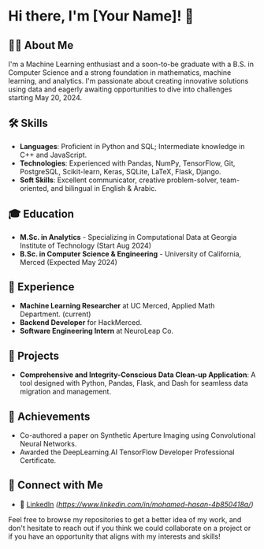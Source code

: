 # Hi there, I'm [Your Name]! 👋

## 👨‍💻 About Me

I'm a Machine Learning enthusiast and a soon-to-be graduate with a B.S. in Computer Science and a strong foundation in mathematics, machine learning, and analytics. I'm passionate about creating innovative solutions using data and eagerly awaiting opportunities to dive into challenges starting May 20, 2024.

## 🛠 Skills

- **Languages**: Proficient in Python and SQL; Intermediate knowledge in C++ and JavaScript.
- **Technologies**: Experienced with Pandas, NumPy, TensorFlow, Git, PostgreSQL, Scikit-learn, Keras, SQLite, LaTeX, Flask, Django.
- **Soft Skills**: Excellent communicator, creative problem-solver, team-oriented, and bilingual in English & Arabic.

## 🎓 Education

- **M.Sc. in Analytics** - Specializing in Computational Data at Georgia Institute of Technology (Start Aug 2024)
- **B.Sc. in Computer Science & Engineering** - University of California, Merced (Expected May 2024)

## 💼 Experience

- **Machine Learning Researcher** at UC Merced, Applied Math Department. (current)
- **Backend Developer** for HackMerced.
- **Software Engineering Intern** at NeuroLeap Co.

## 🚀 Projects

- **Comprehensive and Integrity-Conscious Data Clean-up Application**: A tool designed with Python, Pandas, Flask, and Dash for seamless data migration and management.

## 🏅 Achievements

- Co-authored a paper on Synthetic Aperture Imaging using Convolutional Neural Networks.
- Awarded the DeepLearning.AI TensorFlow Developer Professional Certificate.

## 🤝 Connect with Me

- 💼 [LinkedIn](#) _(https://www.linkedin.com/in/mohamed-hasan-4b850418a/)_

Feel free to browse my repositories to get a better idea of my work, and don't hesitate to reach out if you think we could collaborate on a project or if you have an opportunity that aligns with my interests and skills!
